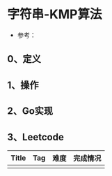 # 字符串-KMP算法

- 参考：

## 0、定义

## 1、操作

## 2、Go实现

## 3、Leetcode

| Title | Tag | 难度 | 完成情况 |
| :-------| :-----| :----| :------|
|       |     |    |      |